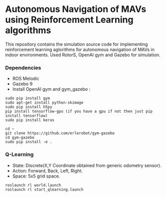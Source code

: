 # Autonomous Navigation of MAVs using Reinforcement Learning algorithms

This repository contains the simulation source code for implementing reinforcement learning aglorithms for autonomous navigation of MAVs in indoor environments. Used RotorS, OpenAI gym and Gazebo for simulation.

### Dependencies
- ROS Melodic
- Gazebo 9
- Install OpenAI gym and gym_gazebo :
```
sudo pip install gym
sudo apt-get install python-skimage
sudo pip install h5py
pip install tensorflow-gpu (if you have a gpu if not then just pip install tensorflow)
sudo pip install keras

cd ~
git clone https://github.com/erlerobot/gym-gazebo
cd gym-gazebo
sudo pip install -e .
```

### Q-Learning
- State: Discrete(X,Y Coordinate obtained from generic odometry sensor).
- Action: Forward, Back, Left, Right.
- Space: 5x5 grid space.


```
roslaunch rl world.launch
roslaunch rl start_qlearning.launch
```

